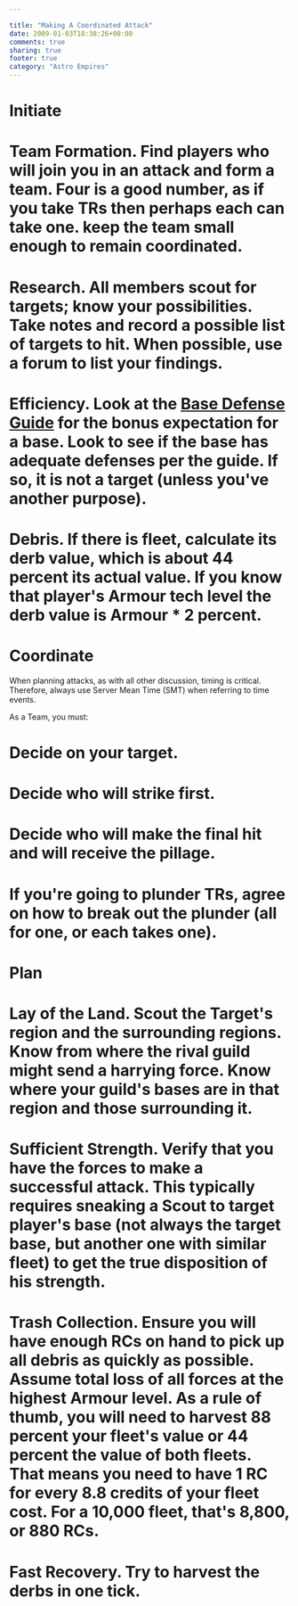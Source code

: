 ```yaml
---

title: "Making A Coordinated Attack"
date: 2009-01-03T18:38:26+00:00
comments: true
sharing: true
footer: true
category: "Astro Empires"
---
```





Initiate
===========

# **Team Formation.** Find players who will join you in an attack and form a team. Four is a good number, as if you take TRs then perhaps each can take one. keep the team small enough to remain coordinated.
# **Research.** All members scout for targets; know your possibilities. Take notes and record a possible list of targets to hit. When possible, use a forum to list your findings.
# **Efficiency.** Look at the [Base Defense Guide](/astro-empires/base-defense-guide) for the bonus expectation for a base. Look to see if the base has adequate defenses per the guide. If so, it is not a target (unless you've another purpose).
# **Debris.** If there is fleet, calculate its derb value, which is about 44 percent its actual value. If you know that player's Armour tech level the derb value is Armour * 2 percent.

Coordinate
==========

When planning attacks, as with all other discussion, timing is critical. Therefore, always use Server Mean Time (SMT) when referring to time events.

As a Team, you must:
# Decide on your target.
# Decide who will strike first.
# Decide who will make the final hit and will receive the pillage.
# If you're going to plunder TRs, agree on how to break out the plunder (all for one, or each takes one).

Plan
========

# **Lay of the Land.** Scout the Target's region and the surrounding regions. Know from where the rival guild might send a harrying force. Know where your guild's bases are in that region and those surrounding it.
# **Sufficient Strength.** Verify that you have the forces to make a successful attack. This typically requires sneaking a Scout to target player's base (not always the target base, but another one with similar fleet) to get the true disposition of his strength.
# **Trash Collection.** Ensure you will have enough RCs on hand to pick up all debris as quickly as possible. Assume total loss of all forces at the highest Armour level. As a rule of thumb, you will need to harvest 88 percent your fleet's value or 44 percent the value of both fleets. That means you need to have 1 RC for every 8.8 credits of your fleet cost. For a 10,000 fleet, that's 8,800, or 880 RCs.
# **Fast Recovery.** Try to harvest the derbs in one tick.



